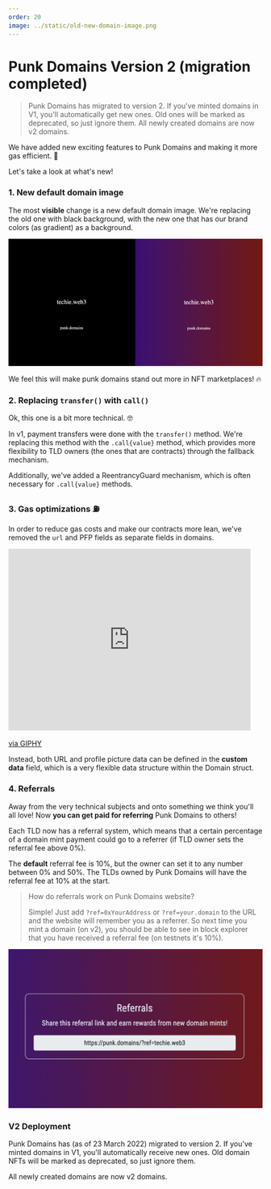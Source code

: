 ```yaml
---
order: 20
image: ../static/old-new-domain-image.png
---
```


# Punk Domains Version 2 (migration completed)

> Punk Domains has migrated to version 2. If you've minted domains in V1, you'll automatically get new ones. Old ones will be marked as deprecated, so just ignore them. All newly created domains are now v2 domains.

We have added new exciting features to Punk Domains and making it more gas efficient. 🤘

Let's take a look at what's new!

### 1. New default domain image

The most **visible** change is a new default domain image. We're replacing the old one with black background, with the new one that has our brand colors (as gradient) as a background.

![](/static/old-new-domain-image.png)

We feel this will make punk domains stand out more in NFT marketplaces! 🔥

### 2. Replacing `transfer()` with `call()`

Ok, this one is a bit more technical. 🤓

In v1, payment transfers were done with the `transfer()` method. We're replacing this method with the `.call{value}` method, which provides more flexibility to TLD owners (the ones that are contracts) through the fallback mechanism. 

Additionally, we've added a ReentrancyGuard mechanism, which is often necessary for `.call{value}` methods.

### 3. Gas optimizations ⛽

In order to reduce gas costs and make our contracts more lean, we've removed the `url` and PFP fields as separate fields in domains. 

<iframe src="https://giphy.com/embed/1uXj5hl0EMj0Tfe8Ub" width="480" height="360" frameBorder="0" class="giphy-embed" allowFullScreen></iframe><p><a href="https://giphy.com/gifs/dad-dude-basic-1uXj5hl0EMj0Tfe8Ub">via GIPHY</a></p>

Instead, both URL and  profile picture data can be defined in the **custom data** field, which is a very flexible data structure within the Domain struct.

### 4. Referrals

Away from the very technical subjects and onto something we think you'll all love! Now **you can get paid for referring** Punk Domains to others!

Each TLD now has a referral system, which means that a certain percentage of a domain mint payment could go to a referrer (if TLD owner sets the referral fee above 0%). 

The **default** referral fee is 10%, but the owner can set it to any number between 0% and 50%. The TLDs owned by Punk Domains will have the referral fee at 10% at the start.

> How do referrals work on Punk Domains website? 
> 
> Simple! Just add `?ref=0xYourAddress` or `?ref=your.domain` to the URL and the website will remember you as a referrer. So next time you mint a domain (on v2), you should be able to see in block explorer that you have received a referral fee (on testnets it's 10%).

![](/static/referrals.png)

### V2 Deployment

Punk Domains has (as of 23 March 2022) migrated to version 2. If you've minted domains in V1, you'll automatically receive new ones. Old domain NFTs will be marked as deprecated, so just ignore them. 

All newly created domains are now v2 domains.
